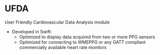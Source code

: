 # UFDA
User Friendly Cardiovascular Data Analysis module

- Developed in Swift:
    - Optimized to display data acquired from two or more PPG sensors
    - Optimized for connecting to WMEPPG or any GATT compliant commercially available heart rate monitors
